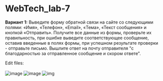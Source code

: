 # WebTech_lab-7
<b>Вариант 1:</b> Выведите форму обратной связи на сайте со следующими полями: «Имя», «Телефон»,  «Email»,  «Тема», «Текст сообщения» и кнопкой «Отправить». Получите все данные из формы, проверьте их правильность, при ошибке выведите соответствующее сообщение, оставив  введенные в полях формы, при успешном результате проверки - отправьте письмо. Вышлите ответ на почту отправителя "с благодарностью за отправленное сообщение  и скором ответе".

Edit files:<br><br>
![image](https://user-images.githubusercontent.com/38386052/119121298-ea305080-ba35-11eb-9ed2-b57a65f70808.png)
![image](https://user-images.githubusercontent.com/38386052/119121402-0af8a600-ba36-11eb-9d2f-bd37b171dab3.png)
![img](https://user-images.githubusercontent.com/38386052/120655103-fd5a0c00-c48a-11eb-9832-7042907e2637.png)
